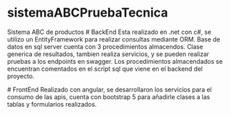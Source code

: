 ﻿# sistemaABCPruebaTecnica
 Sistema ABC de productos
﻿# BackEnd 
Esta realizado en .net con c#, se utilizo un EntityFramework para realizar consultas mediante ORM. Base de datos en sql server cuenta con 3 procedimientos almacendos.
Clase generica de resultados, tambien realiza servicios, y se pueden realizar pruebas a los endpoints en swagger.
Los procedimientos almacendados se encuentran comentados en el script sql que viene en el backend del proyecto.

﻿# FrontEnd
Realizado con angular, se desarrollaron los servicios para el consumo de las apis, cuenta con bootstrap 5 para añadirle clases a las tablas y formularios realizados.
